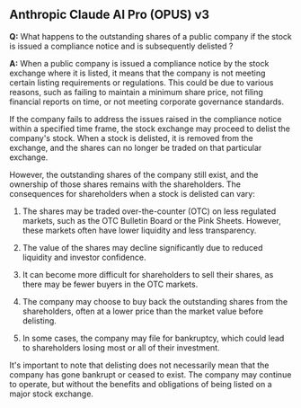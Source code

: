 ## Anthropic Claude AI Pro (OPUS) v3

**Q:** What happens to the outstanding shares of a public company if the stock is issued a compliance notice and is subsequently delisted ?

**A:** When a public company is issued a compliance notice by the stock exchange where it is listed, it means that the company is not meeting certain listing requirements or regulations. This could be due to various reasons, such as failing to maintain a minimum share price, not filing financial reports on time, or not meeting corporate governance standards.

If the company fails to address the issues raised in the compliance notice within a specified time frame, the stock exchange may proceed to delist the company's stock. When a stock is delisted, it is removed from the exchange, and the shares can no longer be traded on that particular exchange.

However, the outstanding shares of the company still exist, and the ownership of those shares remains with the shareholders. The consequences for shareholders when a stock is delisted can vary:

1. The shares may be traded over-the-counter (OTC) on less regulated markets, such as the OTC Bulletin Board or the Pink Sheets. However, these markets often have lower liquidity and less transparency.

2. The value of the shares may decline significantly due to reduced liquidity and investor confidence.

3. It can become more difficult for shareholders to sell their shares, as there may be fewer buyers in the OTC markets.

4. The company may choose to buy back the outstanding shares from the shareholders, often at a lower price than the market value before delisting.

5. In some cases, the company may file for bankruptcy, which could lead to shareholders losing most or all of their investment.

It's important to note that delisting does not necessarily mean that the company has gone bankrupt or ceased to exist. The company may continue to operate, but without the benefits and obligations of being listed on a major stock exchange.
